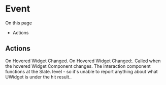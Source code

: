 # Event

On this page 

  * Actions





## Actions

On Hovered Widget Changed. On Hovered Widget Changed:. Called when the hovered Widget Component changes. The interaction component functions at the Slate. level - so it's unable to report anything about what UWidget is under the hit result..

